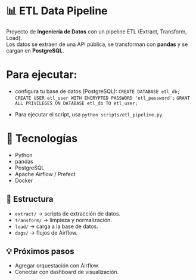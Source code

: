 # 📊 ETL Data Pipeline

Proyecto de **Ingeniería de Datos** con un pipeline ETL (Extract, Transform, Load).  
Los datos se extraen de una API pública, se transforman con **pandas** y se cargan en **PostgreSQL**.

# Para ejecutar:
- configura tu base de datos (PostgreSQL):
`CREATE DATABASE etl_db;`
`CREATE USER etl_user WITH ENCRYPTED PASSWORD 'etl_password';`
`GRANT ALL PRIVILEGES ON DATABASE etl_db TO etl_user;`

- Para ejecutar el script, usa `python scripts/etl_pipeline.py`.

# 🚀 Tecnologías
- Python
- pandas
- PostgreSQL
- Apache Airflow / Prefect
- Docker

## 📂 Estructura
- `extract/` → scripts de extracción de datos.
- `transform/` → limpieza y normalización.
- `load/` → carga a la base de datos.
- `dags/` → flujos de Airflow.

## 💡 Próximos pasos
- Agregar orquestación con Airflow.
- Conectar con dashboard de visualización.

